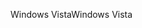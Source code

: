 <span data-ttu-id="9a61a-101">Windows Vista</span><span class="sxs-lookup"><span data-stu-id="9a61a-101">Windows Vista</span></span>